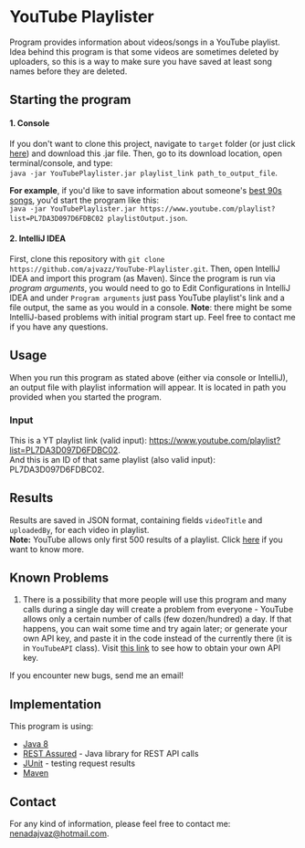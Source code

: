 # YouTube Playlister
Program provides information about videos/songs in a YouTube playlist. Idea behind this program is that some videos are sometimes deleted by uploaders, so this is a way to make sure you have saved at least song names before they are deleted.

## Starting the program

#### 1. Console
If you don't want to clone this project, navigate to `target` folder (or just  click [here](https://github.com/ajvazz/YouTube-Playlister/blob/dragan/YT_Playlister/target/YouTubePlaylister.jar)) and download this .jar file. Then, go to its download location, open terminal/console, and type:  
`java -jar YouTubePlaylister.jar playlist_link path_to_output_file`.

**For example**, if you'd like to save information about someone's [best 90s songs](https://www.youtube.com/playlist?list=PL7DA3D097D6FDBC02), you'd start the program like this:  
`java -jar YouTubePlaylister.jar https://www.youtube.com/playlist?list=PL7DA3D097D6FDBC02 playlistOutput.json`.

#### 2. IntelliJ IDEA
First, clone this repository with `git clone https://github.com/ajvazz/YouTube-Playlister.git`. Then, open IntelliJ IDEA and import this program (as Maven). Since the program is run via _program arguments_, you would need to go to Edit Configurations in IntelliJ IDEA and under `Program arguments` just pass YouTube playlist's link and a file output, the same as you would in a console.
**Note**: there might be some IntelliJ-based problems with initial program start up. Feel free to contact me if you have any questions.

## Usage
When you run this program as stated above (either via console or IntelliJ), an output file with playlist information will appear. It is located in path you provided when you started the program.

### Input
This is a YT playlist link (valid  input): https://www.youtube.com/playlist?list=PL7DA3D097D6FDBC02.  
And this is an ID of that same playlist (also valid input): PL7DA3D097D6FDBC02.

## Results
Results are saved in JSON format, containing fields `videoTitle` and `uploadedBy`, for each video in playlist.  
**Note:** YouTube allows only first 500 results of a playlist. Click [here](https://stackoverflow.com/questions/25918405/youtube-api-v3-page-tokens/25928207#25928207) if you want to know more.

## Known Problems
1. There is a possibility that more people will use this program and many calls during a single day will create a problem from everyone - YouTube allows only a certain number of calls (few dozen/hundred) a day. If that happens, you can wait some time and try again later; or generate your own API key, and paste it in the code instead of the currently there (it is in `YouTubeAPI` class). Visit [this link](https://developers.google.com/youtube/registering_an_application) to see how to obtain your own API key.

If you encounter new bugs, send me an email!


## Implementation
This program is using:  
* [Java 8](https://www.oracle.com/java/)
* [REST Assured](http://rest-assured.io/) - Java library for REST API calls
* [JUnit](https://junit.org/junit5/) - testing request results
* [Maven](https://maven.apache.org/)

## Contact
For any kind of information, please feel free to contact me: nenadajvaz@hotmail.com.
